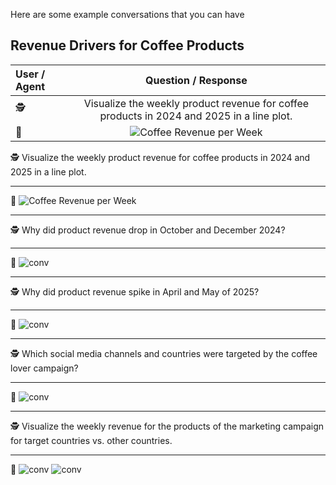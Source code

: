 Here are some example conversations that you can have

## Revenue Drivers for Coffee Products

| User / Agent              | Question / Response |
| :---------------- | :------: |
| 🕵️        |   Visualize the weekly product revenue for coffee products in 2024 and 2025 in a line plot.   |
| 🤖           |   ![Coffee Revenue per Week](resources/graphs/coffee_revenue_per_week.png)   |

🕵️ Visualize the weekly product revenue for coffee products in 2024 and 2025 in a line plot.

---

🤖 ![Coffee Revenue per Week](resources/graphs/coffee_revenue_per_week.png)

---

🕵️ Why did product revenue drop in October and December 2024?

---

🤖 ![conv](resources/graphs/production_quality_issues.png)

---

🕵️ Why did product revenue spike in April and May of 2025?

---

🤖 ![conv](resources/graphs/coffee_lover_campaign.png)


---

🕵️ Which social media channels and countries were targeted by the coffee lover campaign?

---

🤖 ![conv](resources/graphs/coffee_lover_campaign2.png)

---

🕵️ Visualize the weekly revenue for the products of the marketing campaign for target countries vs. other countries.

---

🤖 ![conv](resources/graphs/coffee_lover_campaign3.png)
![conv](resources/graphs/coffee_lover_campaign4.png)

## 